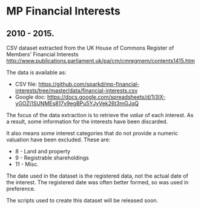 # MP Financial Interests
## 2010 - 2015.

CSV dataset extracted from the UK House of Commons Register of Members' Financial Interests http://www.publications.parliament.uk/pa/cm/cmregmem/contents1415.htm

The data is available as:
* CSV file: https://github.com/sparkd/mp-financial-interests/tree/master/data/financial-interests.csv
* Google doc: https://docs.google.com/spreadsheets/d/1j3IX-yGOZj1SUNMEs817v9egBPu5YJyVek26t3mGJqQ

The focus of the data extraction is to retrieve the *value* of each interest. As a result, some information for the interests have been discarded.

It also means some interest categories that do not provide a numeric valuation have been excluded.  These are:
* 8 - Land and property
* 9 - Registrable shareholdings
* 11 - Misc.

The date used in the dataset is the registered data, not the actual date of the interest.  The registered date was often better formed, so was used in preference.

The scripts used to create this dataset will be released soon.
